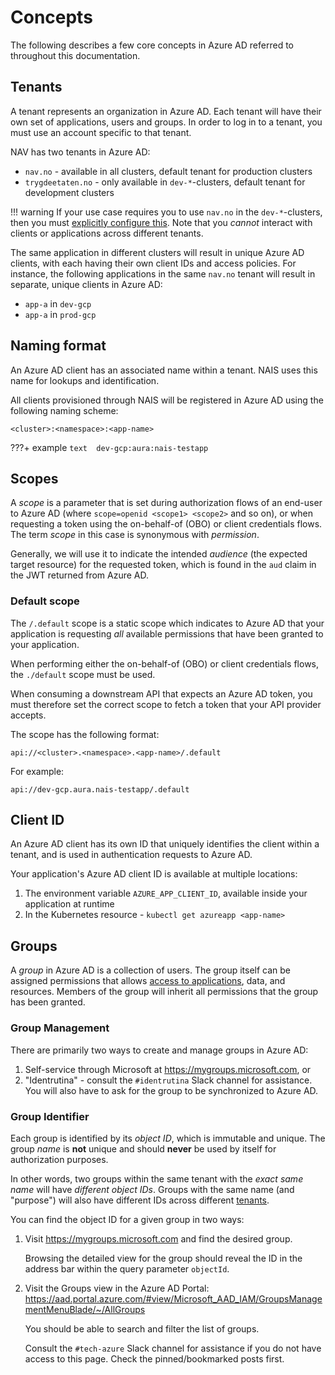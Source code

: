 # Concepts

The following describes a few core concepts in Azure AD referred to throughout this documentation.

## Tenants

A tenant represents an organization in Azure AD. Each tenant will have their own set of applications, users and groups. In order to log in to a tenant, you must use an account specific to that tenant.

NAV has two tenants in Azure AD:

- `nav.no` - available in all clusters, default tenant for production clusters
- `trygdeetaten.no` - only available in `dev-*`-clusters, default tenant for development clusters

!!! warning
    If your use case requires you to use `nav.no` in the `dev-*`-clusters, then you must [explicitly configure this](configuration.md#tenants).
    Note that you _cannot_ interact with clients or applications across different tenants.

The same application in different clusters will result in unique Azure AD clients, with each having their own client IDs and access policies. For instance, the following applications in the same `nav.no` tenant will result in separate, unique clients in Azure AD:

* `app-a` in `dev-gcp`
* `app-a` in `prod-gcp`

## Naming format

An Azure AD client has an associated name within a tenant. NAIS uses this name for lookups and identification.

All clients provisioned through NAIS will be registered in Azure AD using the following naming scheme:

```text
<cluster>:<namespace>:<app-name>
```

???+ example
    ```text 
    dev-gcp:aura:nais-testapp
    ```

## Scopes

A _scope_ is a parameter that is set during authorization flows of an end-user to Azure AD (where `scope=openid <scope1> <scope2>` and so on), 
or when requesting a token using the on-behalf-of (OBO) or client credentials flows. The term _scope_ in this case is synonymous with _permission_.

Generally, we will use it to indicate the intended _audience_ (the expected target resource) for the requested token, 
which is found in the `aud` claim in the JWT returned from Azure AD.

### Default scope

The `/.default` scope is a static scope which indicates to Azure AD that your application is requesting _all_ available permissions
that have been granted to your application.

When performing either the on-behalf-of (OBO) or client credentials flows, the `./default` scope must be used.

When consuming a downstream API that expects an Azure AD token, you must therefore set the correct scope to fetch a token
that your API provider accepts.

The scope has the following format:

```text
api://<cluster>.<namespace>.<app-name>/.default
```

For example:

```text
api://dev-gcp.aura.nais-testapp/.default
```

## Client ID

An Azure AD client has its own ID that uniquely identifies the client within a tenant, and is used in authentication requests to Azure AD.

Your application's Azure AD client ID is available at multiple locations:

1. The environment variable `AZURE_APP_CLIENT_ID`, available inside your application at runtime
2. In the Kubernetes resource - `kubectl get azureapp <app-name>`

## Groups

A _group_ in Azure AD is a collection of users.
The group itself can be assigned permissions that allows [access to applications](access-policy.md#groups), data, and resources.
Members of the group will inherit all permissions that the group has been granted.

### Group Management

There are primarily two ways to create and manage groups in Azure AD:

1. Self-service through Microsoft at <https://mygroups.microsoft.com>, or
2. "Identrutina" - consult the `#identrutina` Slack channel for assistance. You will also have to ask for the group to be synchronized to Azure AD.

### Group Identifier

Each group is identified by its _object ID_, which is immutable and unique.
The group _name_ is **not** unique and should **never** be used by itself for authorization purposes.

In other words, two groups within the same tenant with the _exact same name_ will have _different object IDs_.
Groups with the same name (and "purpose") will also have different IDs across different [tenants](#tenants).

You can find the object ID for a given group in two ways:

1. Visit <https://mygroups.microsoft.com> and find the desired group.

    Browsing the detailed view for the group should reveal the ID in the address bar within the query parameter `objectId`.

2. Visit the Groups view in the Azure AD Portal: <https://aad.portal.azure.com/#view/Microsoft_AAD_IAM/GroupsManagementMenuBlade/~/AllGroups>

    You should be able to search and filter the list of groups.

    Consult the `#tech-azure` Slack channel for assistance if you do not have access to this page. Check the pinned/bookmarked posts first.
